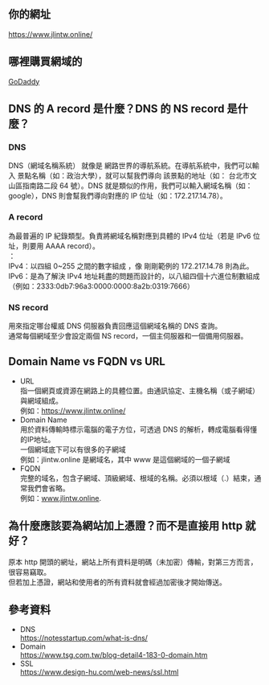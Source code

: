 ## 你的網址  
https://www.jlintw.online/

## 哪裡購買網域的  
[GoDaddy](https://tw.godaddy.com/offers/godaddy?isc=sem3year&countryview=1&currencyType=TWD&cdtl=c_20012948307.g_146146597897.k_aud-389927261021:kwd-88659201.a_655882536885.d_c.ctv_g&bnb=b&gad_source=1&gclid=Cj0KCQjw99e4BhDiARIsAISE7P-3nNOlJ38LSLrVGNUSLbUCCdDbVYA5lIEOrWVPW4DDZBybgPBNDccaAgV_EALw_wcB)

## DNS 的 A record 是什麼？DNS 的 NS record 是什麼？
### DNS  
DNS（網域名稱系統） 就像是 網路世界的導航系統。在導航系統中，我們可以輸入 景點名稱（如：政治大學），就可以幫我們導向 該景點的地址（如： 台北市文山區指南路二段 64 號）。DNS 就是類似的作用，我們可以輸入網域名稱（如：google），DNS 則會幫我們導向對應的 IP 位址（如：172.217.14.78）。  
### A record  
為最普遍的 IP 紀錄類型。負責將網域名稱對應到具體的 IPv4 位址（若是 IPv6 位址，則要用 AAAA record）。  
<note>：  
IPv4：以四組 0~255 之間的數字組成 ，像 剛剛範例的 172.217.14.78 則為此。  
IPv6：是為了解決 IPv4 地址耗盡的問題而設計的，以八組四個十六進位制數組成（例如：2333:0db7:96a3:0000:0000:8a2b:0319:7666）  

### NS record  
用來指定哪台權威 DNS 伺服器負責回應這個網域名稱的 DNS 查詢。  
通常每個網域至少會設定兩個 NS record，一個主伺服器和一個備用伺服器。  

## Domain Name vs FQDN vs URL  
- URL  
指一個網頁或資源在網路上的具體位置。由通訊協定、主機名稱（或子網域）與網域組成。  
例如：https://www.jlintw.online/
- Domain Name  
用於資料傳輸時標示電腦的電子方位，可透過 DNS 的解析，轉成電腦看得懂的IP地址。  
一個網域底下可以有很多的子網域  
例如：jlintw.online 是網域名，其中 www 是這個網域的一個子網域  
- FQDN  
完整的域名，包含子網域、頂級網域、根域的名稱。必須以根域（.）結束，通常我們會省略。  
例如：www.jlintw.online.

## 為什麼應該要為網站加上憑證？而不是直接用 http 就好？  
原本 http 開頭的網址，網站上所有資料是明碼（未加密）傳輸，對第三方而言，很容易竊取。  
但若加上憑證，網站和使用者的所有資料就會經過加密後才開始傳送。

## 參考資料
- DNS  
https://notesstartup.com/what-is-dns/  
- Domain  
https://www.tsg.com.tw/blog-detail4-183-0-domain.htm
- SSL  
https://www.design-hu.com/web-news/ssl.html
